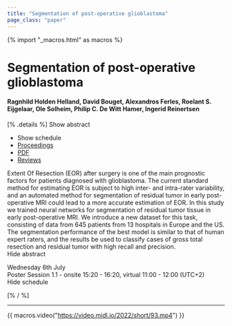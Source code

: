 ```yaml
---
title: "Segmentation of post-operative glioblastoma"
page_class: "paper"
---
```


{% import "_macros.html" as macros %}

# Segmentation of post-operative glioblastoma

#### Ragnhild Holden Helland, David Bouget, Alexandros Ferles, Roelant S. Eijgelaar, Ole Solheim, Philip C. De Witt Hamer, Ingerid Reinertsen

[% .details %]
<a class="toggle_visibility" data-selector=".abstract" data-level="3">Show abstract</a>
- <a class="toggle_visibility" data-selector=".schedule" data-level="3">Show schedule</a>
- <a href="">Proceedings</a>
- <a href="https://openreview.net/pdf?id=IlIx-gSpZEo">PDF</a>
- <a href="https://openreview.net/forum?id=IlIx-gSpZEo">Reviews</a>

<p>
    <span class="abstract">
        Extent Of Resection (EOR) after surgery is one of the main prognostic factors for patients diagnosed with glioblastoma. The current standard method for estimating EOR is subject to high inter- and intra-rater variability, and an automated method for segmentation of residual tumor in early post-operative MRI could lead to a more accurate estimation of EOR.  In this study we trained neural networks for segmentation of residual tumor tissue in early post-operative MRI. We introduce a new dataset for this task, consisting of data from 645 patients from 13 hospitals in Europe and the US. The segmentation performance of the best model is similar to that of human expert raters, and the results be used to classify cases of gross total resection and residual tumor with high recall and precision.
        <br>
        <span class="actions"><a class="toggle_visibility" data-level="2">Hide abstract</a></span>
    </span>
</p>

<p>
    <span class="schedule">
        Wednesday 6th July<br>Poster Session 1.1 - onsite 15:20 - 16:20, virtual 11:00 - 12:00 (UTC+2)
        <br>
        <span class="actions"><a class="toggle_visibility" data-level="2">Hide schedule</a></span>
    </span>
</p>

[% / %]


---
{{ macros.video("https://video.midl.io/2022/short/93.mp4") }}
